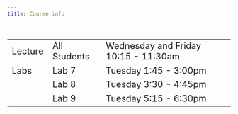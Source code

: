 ```yaml
---
title: Course info
---
```


<style>
  .column {
  width: 100%;
  }

  table {
  width: 100%;
  font-size: 20px;
  font-weight: 400;
  }
  
</style>

<div class = "column">
<table>
<tbody>
  <tr>
    <td class="tg-0pky">Lecture</td>
    <td class="tg-0pky">All Students</td>
    <td class="tg-0pky">Wednesday and Friday 10:15 - 11:30am</td>
  </tr>
  <tr>
    <td class="tg-0pky">Labs</td>
    <td class="tg-0pky">Lab 7</td>
    <td class="tg-0pky">Tuesday 1:45 - 3:00pm</td>
  </tr>
  <tr>
    <td class="tg-0pky"></td>
    <td class="tg-0pky">Lab 8</td>
    <td class="tg-0pky">Tuesday 3:30 - 4:45pm</td>
  </tr>
  <tr>
    <td class="tg-0pky"></td>
    <td class="tg-0pky">Lab 9</td>
    <td class="tg-0pky">Tuesday 5:15 - 6:30pm</td>
  </tr>
</tbody>
</table>
</div>

